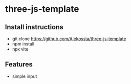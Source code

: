 # three-js-template
## Install instructions
- git clone https://github.com/Alekossta/three-js-template
- npm install
- npx vite

## Features
- simple input
